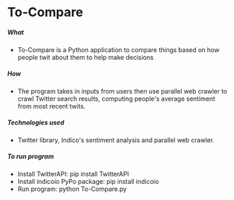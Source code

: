 # To-Compare

##### What
* To-Compare is a Python application to compare things based on how people twit about them to help make decisions

##### How
* The program takes in inputs from users then use parallel web crawler to crawl Twitter search results, computing people's average sentiment from most recent twits. 

##### Technologies used
* Twitter library, Indico's sentiment analysis and parallel web crawler.

##### To run program
* Install TwitterAPI: pip install TwitterAPI
* Install indicoio PyPo package: pip install indicoio
* Run program: python To-Compare.py